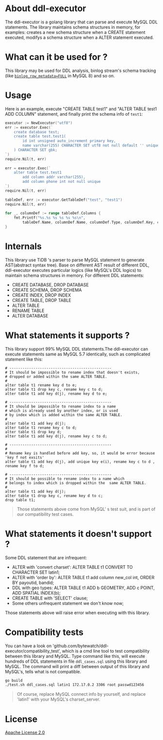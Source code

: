 # About ddl-executor
The ddl-executor is a golang library that can parse and execute MySQL DDL statements. 
The library maintains schema structures in memory, for examples: creates a new schema structure when a CREATE statement executed, modifys a schema structure when a ALTER statement executed.

# What can it be used for ? 
This library may be used for DDL analysis, binlog stream's schema tracking (like [`binlog_row_metadata=FULL`](https://dev.mysql.com/doc/refman/8.0/en/replication-options-binary-log.html#sysvar_binlog_row_metadata) in MySQL 8) and so on. 

# Usage
Here is an example, execute  "CREATE TABLE test1" and "ALTER TABLE test1 ADD COLUMN" statement, and finally print the schema info of `test1`:
```go
executor := NewExecutor("utf8")
err := executor.Exec(`
    create database test;
    create table test.test1(
        id int unsigned auto_increment primary key,
        name varchar(255) CHARACTER SET utf8 not null default '' unique key
    ) CHARACTER SET gbk;
`)
require.Nil(t, err)
 
err = executor.Exec(`
    alter table test.test1
        add column addr varchar(255),
        add column phone int not null unique
`)
require.Nil(t, err)                                                                                                                        
 
tableDef, err := executor.GetTableDef("test", "test1")
require.Nil(t, err)
 
for _, columnDef := range tableDef.Columns {
    fmt.Printf("%s.%s %s %s %s %s\n", 
        tableDef.Name, columnDef.Name, columnDef.Type, columnDef.Key, columnDef.Charset, columnDef.Nullable)
}
```

# Internals
This library use TiDB 's parser to parse MySQL statement to generate AST(abstract syntax tree). Base on different AST result of different DDL, ddl-executor executes particular logics (like MySQL's DDL logics) to maintain schema structures in memory. For different DDL statements: 
* CREATE DATABASE, DROP DATABASE
* CREATE SCHEMA, DROP SCHEMA
* CREATE INDEX, DROP INDEX
* CREATE TABLE, DROP TABLE
* ALTER TABLE
* RENAME TABLE 
* ALTER DATABASE


# What statements it supports ?
This library support 99% MySQL DDL statements.The ddl-executor  can execute statements same as MySQL 5.7 identically, such as complicated statement like this:
```
# -----------------------------------------------
# It should be impossible to rename index that doesn't exists,
# dropped or added within the same ALTER TABLE.
#
alter table t1 rename key d to e;
alter table t1 drop key c, rename key c to d;
alter table t1 add key d(j), rename key d to e;
 
# -----------------------------------------------
# It should be impossible to rename index to a name
# which is already used by another index, or is used
# by index which is added within the same ALTER TABLE.
#
alter table t1 add key d(j);
alter table t1 rename key c to d;
alter table t1 drop key d;
alter table t1 add key d(j), rename key c to d;
 
# -----------------------------------------------
#
# Rename key is handled before add key, so, it would be error because 'key f not exsits'
alter table t1 add key d(j), add unique key e(i), rename key c to d , rename key f to d;
 
# -----------------------------------------------
# It should be possible to rename index to a name which
# belongs to index which is dropped within the  same ALTER TABLE.
#
alter table t1 add key d(j);
alter table t1 drop key c, rename key d to c;
drop table t1;
```
> Those statements above come from MySQL' s test suit, and is part of our compatibility test cases.

# What statements it doesn't support ?
Some DDL statement that are infrequent:
* ALTER with 'convert charset': ALTER TABLE t1 CONVERT TO CHARACTER SET latin1;
* ALTER with 'order by': ALTER TABLE  t1 add column new_col int, ORDER BY payoutid, bandid;
* DDL with geo types: ALTER TABLE t1 ADD b GEOMETRY,   ADD c POINT, ADD SPATIAL INDEX(b);
* CREATE TABLE with 'SELECT' clause;
* Some others unfrequent statement  we don't know now;

Those statements above will raise error when executing with this library.  

# Compatibility tests
You can have a look on 'github.com/bytewatch/ddl-executor/compatibility_test', which is a cmd line tool to test compatibility between this library and MySQL.
Type command like this, will execute hundreds of DDL statements in  file `ddl_cases.sql` using this library and MySQL.
The command will print a diff between output of this library and MySQL's, tells what is not compatible.

```sh
go build
./test.sh ddl_cases.sql latin1 172.17.0.2 3306 root passwd123456
```
> Of course, replace MySQL connect info by yourself, and replace 'latin1' with your MySQL's charset_server.

# License
[Apache License 2.0](https://github.com/bytewatch/ddl-executor/blob/master/LICENSE)
